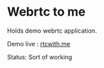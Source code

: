 Webrtc to me
============

Holds demo webrtc application.

Demo live : [rtcwith.me](http://rtcwith.me)

Status: Sort of working 
